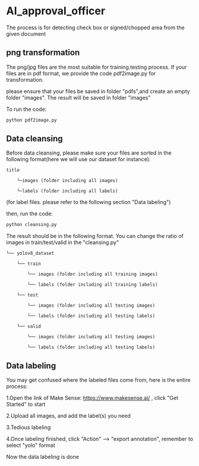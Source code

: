 # AI_approval_officer

The process is for detecting check box or signed/chopped area from the given document

## png transformation

The png/jpg files are the most suitable for training.testing process. If your files are in pdf format, we provide the code pdf2image.py for transformation.

please ensure that your files be saved in folder "pdfs",and create an empty folder "images". The result will be saved in folder "images"

To run the code:
```python
python pdf2image.py
```
## Data cleansing

Before data cleansing, please make sure your files are sorted in the following format(here we will use our dataset for instance):
```
title

	└─images (folder including all images)
 
	└─labels (folder including all labels)
```
(for label files. please refer to the following section "Data labeling")

then, run the code:
```python
python cleansing.py
```

The result should be in the following format. You can change the ratio of images in train/test/valid in the "cleansing.py"
```
└── yolov8_dataset

	└── train
 
		└── images (folder including all training images)
  
		└── labels (folder including all training labels)
  
	└── test
 
		└── images (folder including all testing images)
  
		└── labels (folder including all testing labels)
  
	└── valid
 
		└── images (folder including all testing images)
  
		└── labels (folder including all testing labels)
```
## Data labeling

You may get confused where the labeled files come from, here is the entire process:

1.Open the link of Make Sense: https://www.makesense.ai/ , click "Get Started" to start

2.Upload all images, and add the label(s) you need

3.Tedious labeling

4.Once labeling finished, click "Action" --> "export annotation", remember to select "yolo" format

Now the data labeling is done
